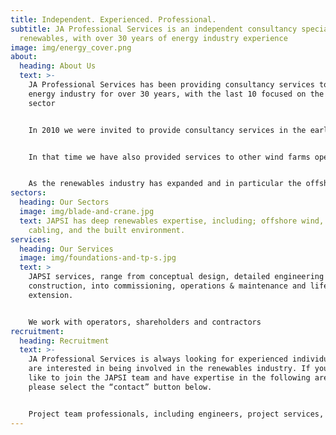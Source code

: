 ```yaml
---
title: Independent. Experienced. Professional.
subtitle: JA Professional Services is an independent consultancy specialising in
  renewables, with over 30 years of energy industry experience
image: img/energy_cover.png
about:
  heading: About Us
  text: >-
    JA Professional Services has been providing consultancy services to the
    energy industry for over 30 years, with the last 10 focused on the renewable
    sector  


    In 2010 we were invited to provide consultancy services in the early stages of what was to become the world’s largest wind farm, something that we continue to be involved with during the Operations & Maintenance phase.


    In that time we have also provided services to other wind farms operators and shareholders, ranging from early stage planning through to O&M support.


    As the renewables industry has expanded and in particular the offshore wind industry has developed worldwide, we have become involved in multinational projects for international clients.
sectors:
  heading: Our Sectors
  image: img/blade-and-crane.jpg
  text: JAPSI has deep renewables expertise, including; offshore wind, subsea
    cabling, and the built environment.
services:
  heading: Our Services
  image: img/foundations-and-tp-s.jpg
  text: >
    JAPSI services, range from conceptual design, detailed engineering and
    construction, into commissioning, operations & maintenance and life
    extension.


    We work with operators, shareholders and contractors
recruitment:
  heading: Recruitment
  text: >-
    JA Professional Services is always looking for experienced individuals who
    are interested in being involved in the renewables industry. If you would
    like to join the JAPSI team and have expertise in the following areas,
    please select the “contact” button below.


    Project team professionals, including engineers, project services, offshore representatives, package managers and contract engineers & administrators.
---
```

